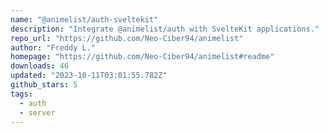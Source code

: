 ```yaml
---
name: "@animelist/auth-sveltekit"
description: "Integrate @animelist/auth with SvelteKit applications."
repo_url: "https://github.com/Neo-Ciber94/animelist"
author: "Freddy L."
homepage: "https://github.com/Neo-Ciber94/animelist#readme"
downloads: 46
updated: "2023-10-11T03:01:55.782Z"
github_stars: 5
tags: 
  - auth
  - server
---
```

